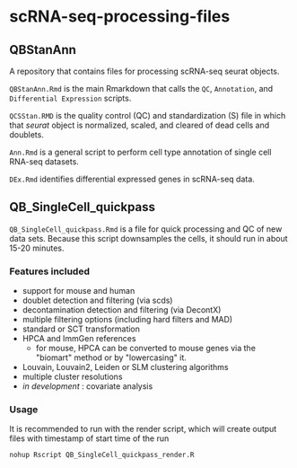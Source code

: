 # scRNA-seq-processing-files

## QBStanAnn
A repository that contains files for processing scRNA-seq seurat objects.

`QBStanAnn.Rmd` is the main Rmarkdown that calls the `QC`, `Annotation`, and `Differential Expression` scripts.  

`QCSStan.RMD` is the quality control (QC) and standardization (S) file in which that _seurat_ object is normalized, scaled, and cleared of dead cells and doublets.

`Ann.Rmd` is a general script to perform cell type annotation of single cell RNA-seq datasets.

`DEx.Rmd` identifies differential expressed genes in scRNA-seq data.

## QB_SingleCell_quickpass
`QB_SingleCell_quickpass.Rmd` is a file for quick processing and QC of new data sets.  Because this script downsamples the cells, it should run in about 15-20 minutes.

### Features included
- support for mouse and human
- doublet detection and filtering (via scds)
- decontamination detection and filtering (via DecontX)
- multiple filtering options (including hard filters and MAD)
- standard or SCT transformation
- HPCA and ImmGen references
    - for mouse, HPCA can be converted to mouse genes via the "biomart" method or by "lowercasing" it.
- Louvain, Louvain2, Leiden or SLM clustering algorithms
- multiple cluster resolutions
- *in development* : covariate analysis

### Usage
It is recommended to run with the render script, which will create output files with timestamp of start time of the run

```
nohup Rscript QB_SingleCell_quickpass_render.R
```



